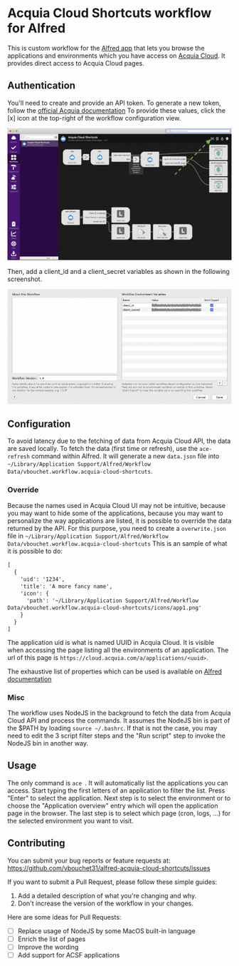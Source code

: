 # Acquia Cloud Shortcuts workflow for Alfred

This is custom workflow for the [Alfred app][alfred-app] that lets you browse
the applications and environments which you have access on [Acquia Cloud][acquia-cloud].
It provides direct access to Acquia Cloud pages.

## Authentication
You'll need to create and provide an API token. To generate a new token, follow
the [official Acquia documentation][acquia-api-token-doc]
To provide these values, click the [x] icon at the top-right of the workflow
configuration view.

![config step-1](docs/step1.png)

Then, add a client_id and a client_secret variables as shown in the following
screenshot.

![config step-2](docs/step2.png)

## Configuration
To avoid latency due to the fetching of data from Acquia Cloud API, the data
are saved locally.
To fetch the data (first time or refresh), use the `ace-refresh` command within
Alfred.
It will generate a new `data.json` file into `~/Library/Application Support/Alfred/Workflow Data/vbouchet.workflow.acquia-cloud-shortcuts`.

### Override
Because the names used in Acquia Cloud UI may not be intuitive, because you may
want to hide some of the applications, because you may want to personalize the
way applications are listed, it is possible to override the data returned by the
API.
For this purpose, you need to create a `overwrite.json` file in `~/Library/Application Support/Alfred/Workflow Data/vbouchet.workflow.acquia-cloud-shortcuts`
This is an sample of what it is possible to do:
```
[
  {
    'uid': '1234',
    'title': 'A more fancy name',
    'icon': {
      'path': '~/Library/Application Support/Alfred/Workflow Data/vbouchet.workflow.acquia-cloud-shortcuts/icons/app1.png'
    }
  }
]
```
The application uid is what is named UUID in Acquia Cloud. It is visible when
accessing the page listing all the environments of an application. The url of
this page is `https://cloud.acquia.com/a/applications/<uuid>`.

The exhaustive list of properties which can be used is available on [Alfred
documentation][alfred-json-doc]

### Misc
The workflow uses NodeJS in the background to fetch the data from Acquia Cloud
API and process the commands.
It assumes the NodeJS bin is part of the $PATH by loading `source ~/.bashrc`.
If that is not the case, you may need to edit the 3 script filter steps and the
"Run script" step to invoke the NodeJS bin in another way.

## Usage
The only command is `ace `. It will automatically list the applications you can
access. Start typing the first letters of an application to filter the list.
Press "Enter" to select the application. Next step is to select the environment
or to choose the "Application overview" entry which will open the application
page in the browser. The last step is to select which page (cron, logs, ...)
for the selected environment you want to visit.

## Contributing

You can submit your bug reports or feature requests at:
https://github.com/vbouchet31/alfred-acquia-cloud-shortcuts/issues

If you want to submit a Pull Request, please follow these simple guides:

1. Add a detailed description of what you're changing and why.
2. Don't increase the version of the workflow in your changes.

Here are some ideas for Pull Requests:

- [ ] Replace usage of NodeJS by some MacOS built-in language
- [ ] Enrich the list of pages
- [ ] Improve the wording
- [ ] Add support for ACSF applications

[alfred-app]: https://www.alfredapp.com/
[acquia-cloud]: https://cloud.acquia.com/
[acquia-api-token-doc]: https://docs.acquia.com/cloud-platform/develop/api/auth/#cloud-generate-api-token
[alfred-json-doc]: https://www.alfredapp.com/help/workflows/inputs/script-filter/json/
